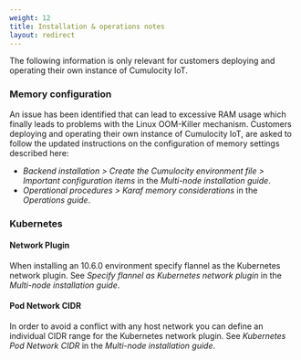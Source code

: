 ```yaml
---
weight: 12
title: Installation & operations notes
layout: redirect
---
```


The following information is only relevant for customers deploying and operating their own instance of Cumulocity IoT. 

### Memory configuration

An issue has been identified that can lead to excessive RAM usage which finally leads to problems with the Linux OOM-Killer mechanism. Customers deploying and operating their own instance of Cumulocity IoT, are asked to follow the updated instructions on the configuration of memory settings  described here:

* *Backend installation > Create the Cumulocity environment file > Important configuration items* in the *Multi-node installation guide*.
* *Operational procedures > Karaf memory considerations* in the *Operations guide*.


### Kubernetes

#### Network Plugin

When installing an 10.6.0 environment specify flannel as the Kubernetes network plugin. See *Specify flannel as Kubernetes network plugin* in the *Multi-node installation guide*.

#### Pod Network CIDR

In order to avoid a conflict with any host network you can define an individual CIDR range for the Kubernetes network plugin. See *Kubernetes Pod Network CIDR* in the *Multi-node installation guide*.

